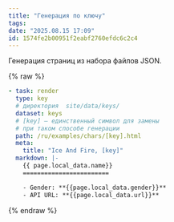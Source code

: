 ```yaml
---
title: "Генерация по ключу"
tags: 
date: "2025.08.15 17:09"
id: 1574fe2b00951f2eabf2760efdc6c2c4
---
```


Генерация страниц из набора файлов JSON.

{% raw %}
```yaml
- task: render
  type: key
  # директория  site/data/keys/
  dataset: keys 
  # [key] — единственный символ для замены
  # при таком способе генерации
  path: /ru/examples/chars/[key].html
  meta:
    title: "Ice And Fire, [key]"
  markdown: |-
    {{ page.local_data.name}}
    ========================

    - Gender: **{{page.local_data.gender}}**
    - API URL: **{{page.local_data.url}}**
```
{% endraw %}
